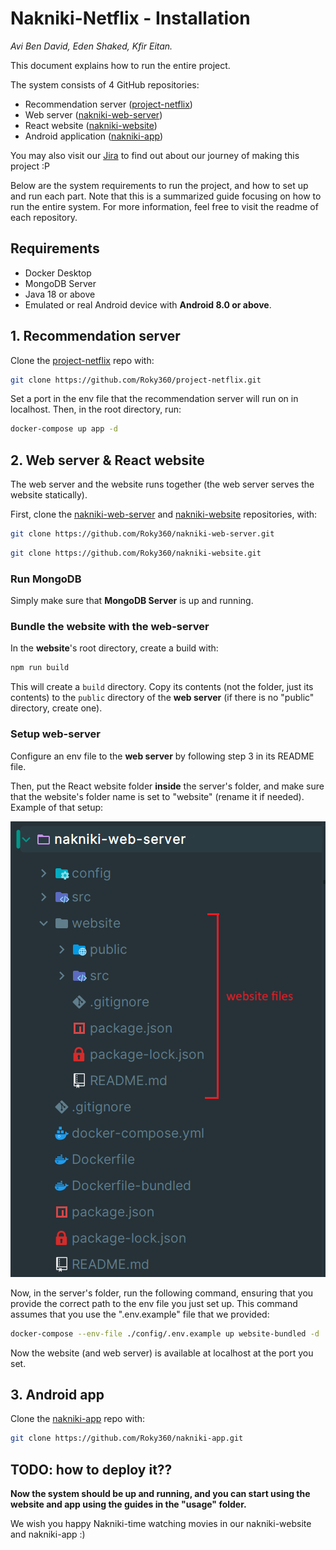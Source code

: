 # Nakniki-Netflix - Installation

_Avi Ben David, Eden Shaked, Kfir Eitan._

This document explains how to run the entire project.

The system consists of 4 GitHub repositories:
- Recommendation server ([project-netflix](https://github.com/Roky360/project-netflix))
- Web server ([nakniki-web-server](https://github.com/Roky360/nakniki-web-server))
- React website ([nakniki-website](https://github.com/Roky360/nakniki-website))
- Android application ([nakniki-app](https://github.com/Roky360/nakniki-app))

You may also visit our [Jira](https://edenshkd.atlassian.net/jira/software/projects/NP/boards/2/backlog) to find out about our journey of making this project :P

Below are the system requirements to run the project, and how to set up and run each part.
Note that this is a summarized guide focusing on how to run the entire system. For more information, feel free to visit
the readme of each repository.

## Requirements

* Docker Desktop
* MongoDB Server
* Java 18 or above
* Emulated or real Android device with **Android 8.0 or above**.

## 1. Recommendation server

Clone the [project-netflix](https://github.com/Roky360/project-netflix) repo with:
```bash
git clone https://github.com/Roky360/project-netflix.git
```

Set a port in the env file that the recommendation server will run on in localhost.
Then, in the root directory, run:
```bash
docker-compose up app -d
```

## 2. Web server & React website

The web server and the website runs together (the web server serves the website statically).

First, clone the [nakniki-web-server](https://github.com/Roky360/nakniki-web-server) and [nakniki-website](https://github.com/Roky360/nakniki-website)
repositories, with:
```bash
git clone https://github.com/Roky360/nakniki-web-server.git
```
```bash
git clone https://github.com/Roky360/nakniki-website.git
```

### Run MongoDB

Simply make sure that **MongoDB Server** is up and running.

### Bundle the website with the web-server
In the **website**'s root directory, create a build with:
```bash
npm run build
```

This will create a `build` directory. Copy its contents (not the folder, just its contents) to the `public` directory 
of the **web server** (if there is no "public" directory, create one).

### Setup web-server

Configure an env file to the **web server** by following step 3 in its README file.

Then, put the React website folder **inside** the server's folder, and make sure that the website's folder name 
is set to "website" (rename it if needed). Example of that setup:

![server-website setup](server-website-setup.png)

Now, in the server's folder, run the following command, ensuring that you provide the correct path to the env file you just set up. This command assumes that you use the
".env.example" file that we provided:

```bash
docker-compose --env-file ./config/.env.example up website-bundled -d
```

Now the website (and web server) is available at localhost at the port you set.

## 3. Android app

Clone the [nakniki-app](https://github.com/Roky360/nakniki-app) repo with:
```bash
git clone https://github.com/Roky360/nakniki-app.git
```

TODO: how to deploy it??
-



**Now the system should be up and running, and you can start using the website and app using the guides in the "usage"
folder.**

We wish you happy Nakniki-time watching movies in our nakniki-website and nakniki-app :)
